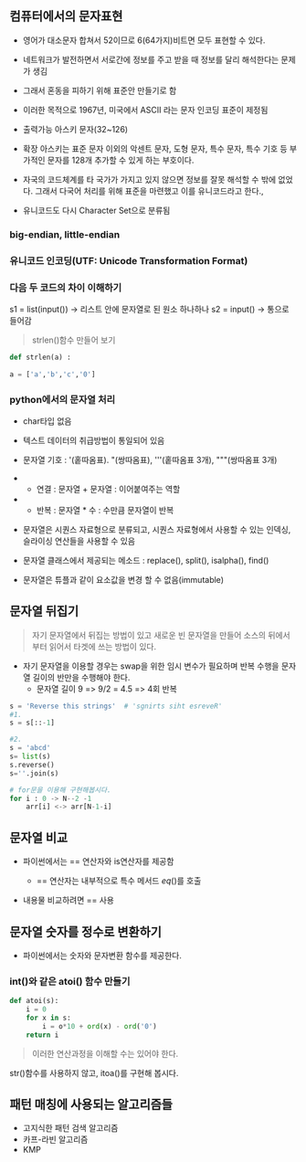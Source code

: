 ## 컴퓨터에서의 문자표현
- 영어가 대소문자 합쳐서 52이므로 6(64가지)비트면 모두 표현할 수 있다.
- 네트워크가 발전하면서 서로간에 정보를 주고 받을 때 정보를 달리 해석한다는 문제가 생김
- 그래서 혼동을 피하기 위해 표준안 만들기로 함
- 이러한 목적으로 1967년, 미국에서 ASCII 라는 문자 인코딩 표준이 제정됨
- 출력가능 아스키 문자(32~126)
- 확장 아스키는 표준 문자 이외의 악센트 문자, 도형 문자, 특수 문자, 특수 기호 등 부가적인
  문자를 128개 추가할 수 있게 하는 부호이다.
  
- 자국의 코드체계를 타 국가가 가지고 있지 않으면 정보를 잘못 해석할 수 밖에 없었다.
    그래서 다국어 처리를 위해 표준을 마련했고 이를 유니코드라고 한다.,
  
- 유니코드도 다시 Character Set으로 분류됨

### big-endian, little-endian
### 유니코드 인코딩(UTF: Unicode Transformation Format)

### 다음 두 코드의 차이 이해하기
s1 = list(input()) -> 리스트 안에 문자열로 된 원소 하나하나 
s2 = input() -> 통으로 들어감

> strlen()함수 만들어 보기
```python
def strlen(a) :
    
a = ['a','b','c','0']
```

### python에서의 문자열 처리
- char타입 없음
- 텍스트 데이터의 취급방법이 통일되어 있음
- 문자열 기호
    : '(홑따옴표). "(쌍따옴표), '''(홑따옴표 3개), """(쌍따옴표 3개)
  
- + 연결 : 문자열 + 문자열 : 이어붙여주는 역할
- * 반복 : 문자열 * 수 : 수만큼 문자열이 반복

- 문자열은 시퀀스 자료형으로 분류되고, 시퀀스 자료형에서 사용할 수 있는
    인덱싱, 슬라이싱 연산들을 사용할 수 있음
  
- 문자열 클래스에서 제공되는 메소드
 : replace(), split(), isalpha(), find()
  
- 문자열은 튜플과 같이 요소값을 변경 할 수 없음(immutable)

## 문자열 뒤집기
> 자기 문자열에서 뒤집는 방법이 있고 새로운 빈 문자열을 만들어 
> 소스의 뒤에서부터 읽어서 타겟에 쓰는 방법이 있다.

- 자기 문자열을 이용할 경우는 swap을 위한 임시 변수가 필요하며 
반복 수행을 문자열 길이의 반만을 수행해야 한다.
  - 문자열 길이 9 => 9/2 = 4.5 => 4회 반복
    
```python
s = 'Reverse this strings'  # 'sgnirts siht esreveR'
#1. 
s = s[::-1]

#2. 
s = 'abcd'
s= list(s)
s.reverse()
s=''.join(s)

# for문을 이용해 구현해봅시다.
for i : 0 -> N--2 -1
    arr[i] <-> arr[N-1-i]

```
    


## 문자열 비교
- 파이썬에서는 == 연산자와 is연산자를 제공함
  - == 연산자는 내부적으로 특수 메서드 _eq_()를 호출
    
- 내용물 비교하려면 == 사용


## 문자열 숫자를 정수로 변환하기 
- 파이썬에서는 숫자와 문자변환 함수를 제공한다.

### int()와 같은 atoi() 함수 만들기
```python
def atoi(s):
    i = 0
    for x in s:
        i = o*10 + ord(x) - ord('0')
    return i 
```
> 이러한 연산과정을 이해할 수는 있어야 한다.

 str()함수를 사용하지 않고, itoa()를 구현해 봅시다.




## 패턴 매칭에 사용되는 알고리즘들
- 고지식한 패턴 검색 알고리즘
- 카프-라빈 알고리즘
- KMP

  

    